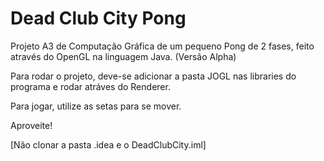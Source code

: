 # Dead Club City Pong
Projeto A3 de Computação Gráfica de um pequeno Pong de 2 fases, feito através do OpenGL na linguagem Java. (Versão Alpha)

Para rodar o projeto, deve-se adicionar a pasta JOGL nas libraries do programa e rodar atráves do Renderer.

Para jogar, utilize as setas para se mover.

Aproveite!

[Não clonar a pasta .idea e o DeadClubCity.iml]
